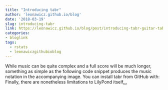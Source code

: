 ```yaml
---
title: "Introducing tabr"
author: 'leonawicz.github.io/blog'
date: '2018-03-19'
slug: introducing-tabr
link: https://leonawicz.github.io/blog/post/introducing-tabr-guitar-tabs-with-r/
categories:
- bloglink
tags:
  - rstats
  - leonawiczgithubioblog
---
```


While music can be quite complex and a full score will be much longer, something as simple as the following code snippet produces the music notation in the accompanying image. You can install tabr from GitHub with: Finally, there are nonetheless limitations to LilyPond itself[... <i class="fas fa-external-link-alt"></i>](https://leonawicz.github.io/blog/post/introducing-tabr-guitar-tabs-with-r/)

